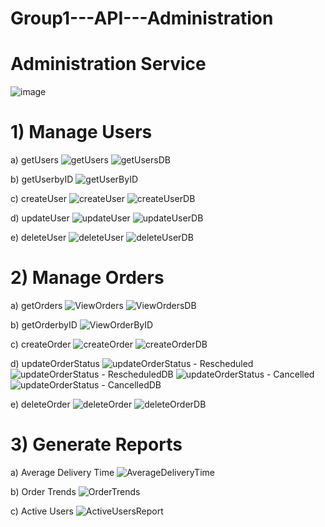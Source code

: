 # Group1---API---Administration
# Administration Service
![image](https://github.com/user-attachments/assets/b08b69e6-5bd9-4507-8f79-86b0436ae7b1)

# 1) Manage Users
a) getUsers
![getUsers](https://github.com/user-attachments/assets/bb0e1b07-d663-4dac-b5cb-9732f45cd09b)
![getUsersDB](https://github.com/user-attachments/assets/e7a30d58-4638-4fcc-8901-7cef0f7c38c0)

b) getUserbyID
![getUserByID](https://github.com/user-attachments/assets/e11c64c1-82fc-4557-8258-4559236948e9)

c) createUser
![createUser](https://github.com/user-attachments/assets/d199333a-06e5-4ff2-8191-10338ca41c58)
![createUserDB](https://github.com/user-attachments/assets/4db0bee9-f43a-4ac8-8661-a0f656c95fc3)

d) updateUser
![updateUser](https://github.com/user-attachments/assets/24d4a9fb-4e7d-4629-be47-6223c5563362)
![updateUserDB](https://github.com/user-attachments/assets/a90c11cb-b5ec-41db-b45e-689407abd573)

e) deleteUser
![deleteUser](https://github.com/user-attachments/assets/3e3f80a3-4eb6-4a7f-9ae1-e5f5131707a7)
![deleteUserDB](https://github.com/user-attachments/assets/d0c8a463-694b-4d70-bb33-fc7bea8cc0c9)

# 2) Manage Orders
a) getOrders
![ViewOrders](https://github.com/user-attachments/assets/ffef2e68-58ea-41a6-b209-edc23e4c1b9e)
![ViewOrdersDB](https://github.com/user-attachments/assets/e86bff78-de97-4eae-9a2b-29ed5e35b0da)

b) getOrderbyID
![ViewOrderByID](https://github.com/user-attachments/assets/58550d38-53de-4baa-8a0a-6e601bf10ca6)

c) createOrder
![createOrder](https://github.com/user-attachments/assets/371e521c-29f4-482e-a4bd-81ad24d35296)
![createOrderDB](https://github.com/user-attachments/assets/6d0ddc16-a081-4693-828b-f0c2618e985e)

d) updateOrderStatus
![updateOrderStatus - Rescheduled](https://github.com/user-attachments/assets/d42c3883-0878-4211-8f22-4d79dcf01e27)
![updateOrderStatus - RescheduledDB](https://github.com/user-attachments/assets/636d3a54-9355-4131-b06f-a8b6dbfa8c56)
![updateOrderStatus - Cancelled](https://github.com/user-attachments/assets/66f8ec5b-e43d-440b-9911-d3d62a54c82d)
![updateOrderStatus - CancelledDB](https://github.com/user-attachments/assets/bcb3e953-cff5-422f-861b-80576d86de42)

e) deleteOrder
![deleteOrder](https://github.com/user-attachments/assets/590e6e9f-1f8e-4956-8163-e71bab37f36d)
![deleteOrderDB](https://github.com/user-attachments/assets/847fb7e4-1d80-4afc-9c0e-d0f2f748a098)

# 3) Generate Reports
a) Average Delivery Time
![AverageDeliveryTime](https://github.com/user-attachments/assets/2cecab5a-6756-45e8-9361-ac009b9e06d6)

b) Order Trends
![OrderTrends](https://github.com/user-attachments/assets/86cf45f1-a1b2-4e14-a5e6-46545ad10248)

c) Active Users
![ActiveUsersReport](https://github.com/user-attachments/assets/21f3e3c0-4e13-4ff4-b407-080f7494e3e6)
